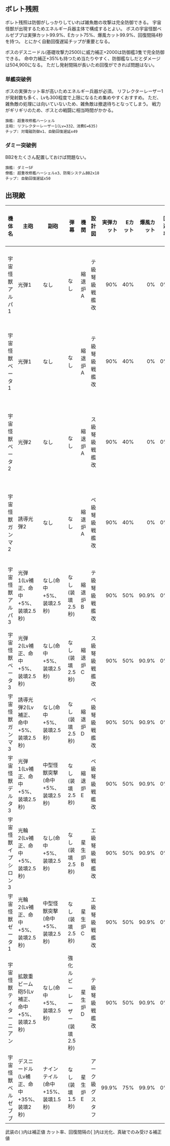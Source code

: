 ## ボレト残照

ボレト残照は防御がしっかりしていれば雑魚敵の攻撃は完全防御できる。
宇宙怪獣が出現するためエネルギー兵器主体で構成するとよい。
ボスの宇宙怪獣ベルゼブブは実弾カット99.9%、Eカット75%、爆風カット99.9%、回復間隔4秒を持つ。
とにかく自動回復遅延チップが重要となる。

ボスのデスニードル(基礎攻撃力2500)に威力補正+2000は防御艦3隻で完全防御できる。
命中力補正+35%も持つため当たりやすく、防御艦なしだとダメージは504,900になる。
ただし発射間隔が長いため回復ができれば問題はない。

### 単艦突破例

ボスの実弾カット率が高いためエネルギー兵器が必須。
リフレクターレーザー1が発射数も多く、Lvも300程度で上限になるため集めやすくおすすめ。
ただ、雑魚敵の処理には向いていないため、雑魚敵は撤退待ちとなってしまう。
戦力がギリギリのため、ボスとの戦闘に相当時間がかかる。

```
旗艦: 超重改修艦ハーシェル
主砲: リフレクターレーザー1(Lv=332、消費E=635)
チップ: 対電磁防御x1、自動回復遅延x49
```

### ダミー突破例

BB2をたくさん配置しておけば問題ない。

```
旗艦: ダミーSF
僚艦: 超重改修艦ハーシェルx3、防衛システムBB2x18
チップ: 自動回復遅延x50
```

## 出現敵

| 機体名                 | 主砲                                        | 副砲                              | 弾幕                          | 機関    | 設計図           | 実弾カット | Eカット | 爆風カット | 回避率 | 爆風回避率 | 回復間隔 | 登場ステージ                      |
|------------------------|---------------------------------------------|-----------------------------------|-------------------------------|---------|------------------|-----------:|--------:|-----------:|-------:|-----------:|----------|-----------------------------------|
| 宇宙怪獣アルパ1        | 光弾1                                       | なし                              | なし                          | 縮退炉A | テ級弩級戦艦改   |        90% |     40% |         0% |     0% |         0% | 20秒     | 1、2、3、4、5、6、7、8、9、10     |
| 宇宙怪獣ベータ1        | 光弾1                                       | なし                              | なし                          | 縮退炉A | テ級弩級戦艦改   |        90% |     40% |         0% |     0% |         0% | 20秒     | 1、2、3、4、5、6、7、8、9、10     |
| 宇宙怪獣ベータ2        | 光弾2                                       | なし                              | なし                          | 縮退炉A | ス級弩級戦艦改   |        90% |     40% |         0% |     0% |         0% | 20秒     | 1ボス、2、3、4、5、6、7、8、9、10 |
| 宇宙怪獣ガンマ2        | 誘導光弾2                                   | なし                              | なし                          | 縮退炉A | ペ級弩級戦艦改   |        90% |     40% |         0% |     0% |         0% | 20秒     | 2ボス、3、4、5、6、7、8、9、10    |
| 宇宙怪獣アルパ3        | 光弾1(Lv補正、命中+5%、装填2.5秒)           | なし(命中+5%、装填2.5秒)          | なし(装填2.5秒)               | 縮退炉B | テ級弩級戦艦改   |        90% |     50% |      90.9% |     0% |         0% | 12秒     | 3ボス、4、5、6、7、8、9、10       |
| 宇宙怪獣ベータ3        | 光弾2(Lv補正、命中+5%、装填2.5秒)           | なし(命中+5%、装填2.5秒)          | なし(装填2.5秒)               | 縮退炉C | ス級弩級戦艦改   |        90% |     50% |      90.9% |     0% |         0% | 12秒     | 4ボス、5、6、7、8、9、10          |
| 宇宙怪獣ガンマ3        | 誘導光弾2(Lv補正、命中+5%、装填2.5秒)       | なし(命中+5%、装填2.5秒)          | なし(装填2.5秒)               | 縮退炉D | ペ級弩級戦艦改   |        90% |     50% |      90.9% |     0% |         0% | 12秒     | 5ボス、6、7、8、9、10             |
| 宇宙怪獣デルタ3        | 光弾1(Lv補正、命中+5%、装填2.5秒)           | 中型怪獣突撃(命中+5%、装填2.5秒)  | なし(装填2.5秒)               | 縮退炉E | ペ級弩級戦艦改   |        90% |     50% |      90.9% |     0% |         0% | 12秒     | 6ボス、7、8、9、10                |
| 宇宙怪獣イプシロン3    | 光輪2(Lv補正、命中+5%、装填2.5秒)           | なし(命中+5%、装填2.5秒)          | なし(装填2.5秒)               | 星生炉B | エ級弩級戦艦改   |        90% |     50% |      90.9% |     0% |         0% | 12秒     | 7ボス、8、9、10                   |
| 宇宙怪獣ゼータ1        | 光輪2(Lv補正、命中+5%、装填2.5秒)           | 中型怪獣突撃(命中+5%、装填2.5秒)  | なし(装填2.5秒)               | 星生炉C | エ級弩級戦艦改   |        90% |     50% |      90.9% |     0% |         0% | 12秒     | 8ボス、9、10                      |
| 宇宙怪獣ティターニアン | 拡散重ビーム砲5(Lv補正、命中+5%、装填2.5秒) | なし(命中+5%、装填2.5秒)          | 強化ルビーレーザー(装填2.5秒) | 星生炉D | テ級弩級戦艦改   |        90% |     50% |      90.9% |     0% |         0% | 12秒     | 9ボス                             |
| 宇宙怪獣ベルゼブブ     | デスニードル(Lv補正、命中+35%、装填2秒)     | ナインテイル(命中+15%、装填1.5秒) | なし(装填1.5秒)               | 星生炉E | アーク級グスタフ |      99.9% |     75% |      99.9% |     0% |         0% | 4秒      | 10ボス                            |

武装の( )内は補正値
カット率、回復間隔の[ ]内は光化、真破でのみ受ける補正値
